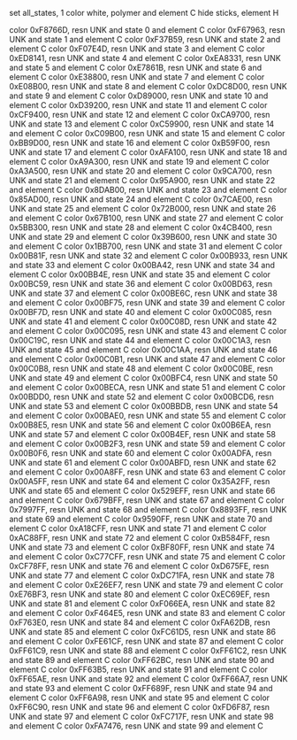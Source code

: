 set all_states, 1
color white, polymer and element C
hide sticks, element H

color 0xF8766D, resn UNK and state 0 and element C
color 0xF67963, resn UNK and state 1 and element C
color 0xF37B59, resn UNK and state 2 and element C
color 0xF07E4D, resn UNK and state 3 and element C
color 0xED8141, resn UNK and state 4 and element C
color 0xEA8331, resn UNK and state 5 and element C
color 0xE7861B, resn UNK and state 6 and element C
color 0xE38800, resn UNK and state 7 and element C
color 0xE08B00, resn UNK and state 8 and element C
color 0xDC8D00, resn UNK and state 9 and element C
color 0xD89000, resn UNK and state 10 and element C
color 0xD39200, resn UNK and state 11 and element C
color 0xCF9400, resn UNK and state 12 and element C
color 0xCA9700, resn UNK and state 13 and element C
color 0xC59900, resn UNK and state 14 and element C
color 0xC09B00, resn UNK and state 15 and element C
color 0xBB9D00, resn UNK and state 16 and element C
color 0xB59F00, resn UNK and state 17 and element C
color 0xAFA100, resn UNK and state 18 and element C
color 0xA9A300, resn UNK and state 19 and element C
color 0xA3A500, resn UNK and state 20 and element C
color 0x9CA700, resn UNK and state 21 and element C
color 0x95A900, resn UNK and state 22 and element C
color 0x8DAB00, resn UNK and state 23 and element C
color 0x85AD00, resn UNK and state 24 and element C
color 0x7CAE00, resn UNK and state 25 and element C
color 0x72B000, resn UNK and state 26 and element C
color 0x67B100, resn UNK and state 27 and element C
color 0x5BB300, resn UNK and state 28 and element C
color 0x4CB400, resn UNK and state 29 and element C
color 0x39B600, resn UNK and state 30 and element C
color 0x1BB700, resn UNK and state 31 and element C
color 0x00B81F, resn UNK and state 32 and element C
color 0x00B933, resn UNK and state 33 and element C
color 0x00BA42, resn UNK and state 34 and element C
color 0x00BB4E, resn UNK and state 35 and element C
color 0x00BC59, resn UNK and state 36 and element C
color 0x00BD63, resn UNK and state 37 and element C
color 0x00BE6C, resn UNK and state 38 and element C
color 0x00BF75, resn UNK and state 39 and element C
color 0x00BF7D, resn UNK and state 40 and element C
color 0x00C085, resn UNK and state 41 and element C
color 0x00C08D, resn UNK and state 42 and element C
color 0x00C095, resn UNK and state 43 and element C
color 0x00C19C, resn UNK and state 44 and element C
color 0x00C1A3, resn UNK and state 45 and element C
color 0x00C1AA, resn UNK and state 46 and element C
color 0x00C0B1, resn UNK and state 47 and element C
color 0x00C0B8, resn UNK and state 48 and element C
color 0x00C0BE, resn UNK and state 49 and element C
color 0x00BFC4, resn UNK and state 50 and element C
color 0x00BECA, resn UNK and state 51 and element C
color 0x00BDD0, resn UNK and state 52 and element C
color 0x00BCD6, resn UNK and state 53 and element C
color 0x00BBDB, resn UNK and state 54 and element C
color 0x00BAE0, resn UNK and state 55 and element C
color 0x00B8E5, resn UNK and state 56 and element C
color 0x00B6EA, resn UNK and state 57 and element C
color 0x00B4EF, resn UNK and state 58 and element C
color 0x00B2F3, resn UNK and state 59 and element C
color 0x00B0F6, resn UNK and state 60 and element C
color 0x00ADFA, resn UNK and state 61 and element C
color 0x00ABFD, resn UNK and state 62 and element C
color 0x00A8FF, resn UNK and state 63 and element C
color 0x00A5FF, resn UNK and state 64 and element C
color 0x35A2FF, resn UNK and state 65 and element C
color 0x529EFF, resn UNK and state 66 and element C
color 0x679BFF, resn UNK and state 67 and element C
color 0x7997FF, resn UNK and state 68 and element C
color 0x8893FF, resn UNK and state 69 and element C
color 0x9590FF, resn UNK and state 70 and element C
color 0xA18CFF, resn UNK and state 71 and element C
color 0xAC88FF, resn UNK and state 72 and element C
color 0xB584FF, resn UNK and state 73 and element C
color 0xBF80FF, resn UNK and state 74 and element C
color 0xC77CFF, resn UNK and state 75 and element C
color 0xCF78FF, resn UNK and state 76 and element C
color 0xD675FE, resn UNK and state 77 and element C
color 0xDC71FA, resn UNK and state 78 and element C
color 0xE26EF7, resn UNK and state 79 and element C
color 0xE76BF3, resn UNK and state 80 and element C
color 0xEC69EF, resn UNK and state 81 and element C
color 0xF066EA, resn UNK and state 82 and element C
color 0xF464E5, resn UNK and state 83 and element C
color 0xF763E0, resn UNK and state 84 and element C
color 0xFA62DB, resn UNK and state 85 and element C
color 0xFC61D5, resn UNK and state 86 and element C
color 0xFE61CF, resn UNK and state 87 and element C
color 0xFF61C9, resn UNK and state 88 and element C
color 0xFF61C2, resn UNK and state 89 and element C
color 0xFF62BC, resn UNK and state 90 and element C
color 0xFF63B5, resn UNK and state 91 and element C
color 0xFF65AE, resn UNK and state 92 and element C
color 0xFF66A7, resn UNK and state 93 and element C
color 0xFF689F, resn UNK and state 94 and element C
color 0xFF6A98, resn UNK and state 95 and element C
color 0xFF6C90, resn UNK and state 96 and element C
color 0xFD6F87, resn UNK and state 97 and element C
color 0xFC717F, resn UNK and state 98 and element C
color 0xFA7476, resn UNK and state 99 and element C